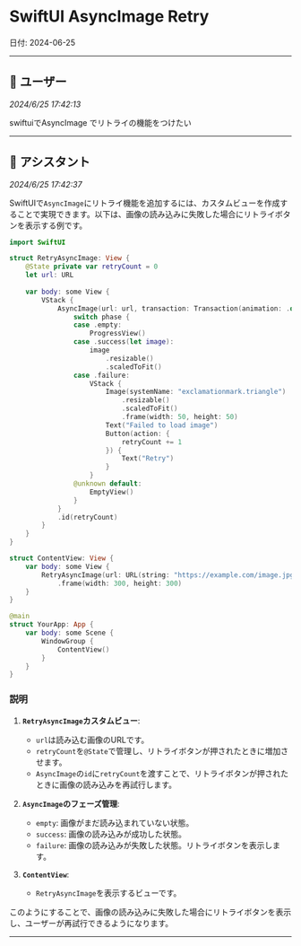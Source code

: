 # SwiftUI AsyncImage Retry

日付: 2024-06-25

---

## 👤 ユーザー
*2024/6/25 17:42:13*

swiftuiでAsyncImage でリトライの機能をつけたい

---

## 🤖 アシスタント
*2024/6/25 17:42:37*

SwiftUIで`AsyncImage`にリトライ機能を追加するには、カスタムビューを作成することで実現できます。以下は、画像の読み込みに失敗した場合にリトライボタンを表示する例です。

```swift
import SwiftUI

struct RetryAsyncImage: View {
    @State private var retryCount = 0
    let url: URL
    
    var body: some View {
        VStack {
            AsyncImage(url: url, transaction: Transaction(animation: .default)) { phase in
                switch phase {
                case .empty:
                    ProgressView()
                case .success(let image):
                    image
                        .resizable()
                        .scaledToFit()
                case .failure:
                    VStack {
                        Image(systemName: "exclamationmark.triangle")
                            .resizable()
                            .scaledToFit()
                            .frame(width: 50, height: 50)
                        Text("Failed to load image")
                        Button(action: {
                            retryCount += 1
                        }) {
                            Text("Retry")
                        }
                    }
                @unknown default:
                    EmptyView()
                }
            }
            .id(retryCount)
        }
    }
}

struct ContentView: View {
    var body: some View {
        RetryAsyncImage(url: URL(string: "https://example.com/image.jpg")!)
            .frame(width: 300, height: 300)
    }
}

@main
struct YourApp: App {
    var body: some Scene {
        WindowGroup {
            ContentView()
        }
    }
}
```

### 説明
1. **`RetryAsyncImage`カスタムビュー**:
   - `url`は読み込む画像のURLです。
   - `retryCount`を`@State`で管理し、リトライボタンが押されたときに増加させます。
   - `AsyncImage`の`id`に`retryCount`を渡すことで、リトライボタンが押されたときに画像の読み込みを再試行します。

2. **`AsyncImage`のフェーズ管理**:
   - `empty`: 画像がまだ読み込まれていない状態。
   - `success`: 画像の読み込みが成功した状態。
   - `failure`: 画像の読み込みが失敗した状態。リトライボタンを表示します。

3. **`ContentView`**:
   - `RetryAsyncImage`を表示するビューです。

このようにすることで、画像の読み込みに失敗した場合にリトライボタンを表示し、ユーザーが再試行できるようになります。

---
